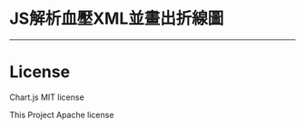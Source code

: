 # JS解析血壓XML並畫出折線圖
-------------------------
# License
Chart.js MIT license

This Project Apache license
